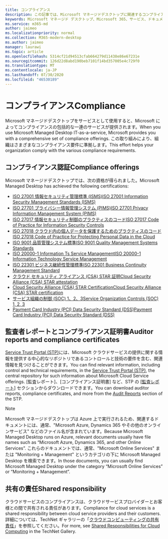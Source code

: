```yaml
---
title: コンプライアンス
description: この記事では、Microsoft マネージドデスクトップに関連するコンプライアンス基準を示します。
keywords: Microsoft マネージド デスクトップ、Microsoft 365、サービス、ドキュメント
ms.service: m365-md
author: jaimeo
ms.localizationpriority: normal
ms.collection: M365-modern-desktop
ms.author: jaimeo
manager: laurawi
ms.topic: article
ms.openlocfilehash: 5314cf21d94513cfab664279d11438e86e67231e
ms.sourcegitcommit: 126d22d8abd190beb7101f14bd357005e4c729f0
ms.translationtype: MT
ms.contentlocale: ja-JP
ms.lasthandoff: 07/30/2020
ms.locfileid: "46530189"
---
```

# <a name="compliance"></a><span data-ttu-id="b76de-104">コンプライアンス</span><span class="sxs-lookup"><span data-stu-id="b76de-104">Compliance</span></span>

<span data-ttu-id="b76de-105">Microsoft マネージドデスクトップをサービスとして使用すると、Microsoft によってコンプライアンスの包括的な一連のサービスが提供されます。</span><span class="sxs-lookup"><span data-stu-id="b76de-105">When you use Microsoft Managed Desktop IT-as-a-service, Microsoft provides you with a comprehensive set of compliance offerings.</span></span> <span data-ttu-id="b76de-106">この取り組みにより、組織はさまざまなコンプライアンス要件に準拠します。</span><span class="sxs-lookup"><span data-stu-id="b76de-106">This effort helps your organization comply with the various compliance requirements.</span></span>

## <a name="compliance-offerings"></a><span data-ttu-id="b76de-107">コンプライアンス認証</span><span class="sxs-lookup"><span data-stu-id="b76de-107">Compliance offerings</span></span>

<span data-ttu-id="b76de-108">Microsoft マネージドデスクトップでは、次の資格が得られました。</span><span class="sxs-lookup"><span data-stu-id="b76de-108">Microsoft Managed Desktop has achieved the following certifications:</span></span>

- [<span data-ttu-id="b76de-109">ISO 27001 情報セキュリティ管理標準 (ISMS)</span><span class="sxs-lookup"><span data-stu-id="b76de-109">ISO 27001 Information Security Management Standards (ISMS)</span></span>](../../compliance/offering-ISO-27001.md)
- [<span data-ttu-id="b76de-110">ISO 27701 プライバシー情報管理システム (PIMS)</span><span class="sxs-lookup"><span data-stu-id="b76de-110">ISO 27701 Privacy Information Management System (PIMS)</span></span>](../../compliance/offering-iso-27701.md)
- [<span data-ttu-id="b76de-111">ISO 27017 情報セキュリティ制御のプラクティスのコード</span><span class="sxs-lookup"><span data-stu-id="b76de-111">ISO 27017 Code of Practice for Information Security Controls</span></span>](../../compliance/offering-ISO-27017.md)
- [<span data-ttu-id="b76de-112">ISO 27018 クラウド内の個人データを保護するためのプラクティスのコード</span><span class="sxs-lookup"><span data-stu-id="b76de-112">ISO 27018 Code of Practice for Protecting Personal Data in the Cloud</span></span>](../../compliance/offering-ISO-27018.md)
- [<span data-ttu-id="b76de-113">ISO 9001 品質管理システム標準</span><span class="sxs-lookup"><span data-stu-id="b76de-113">ISO 9001 Quality Management Systems Standards</span></span>](../../compliance/offering-ISO-9001.md)
- [<span data-ttu-id="b76de-114">ISO 20000-1 Information Ts Service Management</span><span class="sxs-lookup"><span data-stu-id="b76de-114">ISO 20000-1 Information Technology Service Management</span></span>](../../compliance/offering-ISO-20000-1-2011.md)
- [<span data-ttu-id="b76de-115">ISO 22301 ビジネス継続性管理標準</span><span class="sxs-lookup"><span data-stu-id="b76de-115">ISO 22301 Business Continuity Management Standard</span></span>](../../compliance/offering-ISO-22301.md)
- [<span data-ttu-id="b76de-116">クラウド セキュリティ アライアンス (CSA) STAR 証明</span><span class="sxs-lookup"><span data-stu-id="b76de-116">Cloud Security Alliance (CSA) STAR attestation</span></span>](../../compliance/offering-CSA-STAR-Attestation.md)
- [<span data-ttu-id="b76de-117">Cloud Security Alliance (CSA) STAR Certification</span><span class="sxs-lookup"><span data-stu-id="b76de-117">Cloud Security Alliance (CSA) STAR certification</span></span>](../../compliance/offering-CSA-Star-Certification.md)
- [<span data-ttu-id="b76de-118">サービス組織の制御 (SOC) 1、2、3</span><span class="sxs-lookup"><span data-stu-id="b76de-118">Service Organization Controls (SOC) 1, 2, 3</span></span>](../../compliance/offering-SOC.md)
- [<span data-ttu-id="b76de-119">Payment Card Industry (PCI) Data Security Standard (DSS)</span><span class="sxs-lookup"><span data-stu-id="b76de-119">Payment Card Industry (PCI) Data Security Standard (DSS)</span></span>](../../compliance/offering-PCI-DSS.md)

## <a name="auditor-reports-and-compliance-certificates"></a><span data-ttu-id="b76de-120">監査者レポートとコンプライアンス証明書</span><span class="sxs-lookup"><span data-stu-id="b76de-120">Auditor reports and compliance certificates</span></span>

<span data-ttu-id="b76de-121">[Service Trust Portal (STP)](https://servicetrust.microsoft.com/)には、Microsoft クラウドサービスの提供に関する情報を提供する中心的なリポジトリであるコントロールと技術の要件を含む、関連情報を見つけることができます。</span><span class="sxs-lookup"><span data-stu-id="b76de-121">You can find relevant information, including control and technical requirements, in the [Service Trust Portal (STP)](https://servicetrust.microsoft.com/), the central repository for such information about Microsoft Cloud Service offerings.</span></span> <span data-ttu-id="b76de-122">[監査レポート]、[コンプライアンス証明書] など、STP の [[監査レポート](https://servicetrust.microsoft.com/ViewPage/MSComplianceGuide)] セクションからダウンロードできます。</span><span class="sxs-lookup"><span data-stu-id="b76de-122">You can download auditor reports, compliance certificates, and more from the [Audit Reports](https://servicetrust.microsoft.com/ViewPage/MSComplianceGuide) section of the STP.</span></span>

> [!NOTE]
> <span data-ttu-id="b76de-123">Microsoft マネージドデスクトップは Azure 上で実行されるため、関連するドキュメントには、通常、"Microsoft Azure, Dynamics 365 やその他のオンラインサービス" などのファイル名が含まれています。</span><span class="sxs-lookup"><span data-stu-id="b76de-123">Because Microsoft Managed Desktop runs on Azure, relevant documents usually have file names such as “Microsoft Azure, Dynamics 365, and other Online Services”.</span></span> <span data-ttu-id="b76de-124">これらのドキュメントでは、通常、"Microsoft Online Services" または "Monitoring + Management" というカテゴリの下に Microsoft Managed Desktop を検索できます。</span><span class="sxs-lookup"><span data-stu-id="b76de-124">In those documents, you can usually find Microsoft Managed Desktop under the category “Microsoft Online Services” or “Monitoring + Management”.</span></span>

## <a name="shared-responsibility"></a><span data-ttu-id="b76de-125">共有の責任</span><span class="sxs-lookup"><span data-stu-id="b76de-125">Shared responsibility</span></span>

<span data-ttu-id="b76de-126">クラウドサービスのコンプライアンスは、クラウドサービスプロバイダーとお客様との間で共有される責任があります。</span><span class="sxs-lookup"><span data-stu-id="b76de-126">Compliance for cloud services is a shared responsibility between cloud service providers and their customers.</span></span> <span data-ttu-id="b76de-127">詳細については、TechNet ギャラリーの「[クラウドコンピューティングの共有責任](https://gallery.technet.microsoft.com/Shared-Responsibilities-81d0ff91)」を参照してください。</span><span class="sxs-lookup"><span data-stu-id="b76de-127">For more, see [Shared Responsibilities for Cloud Computing](https://gallery.technet.microsoft.com/Shared-Responsibilities-81d0ff91) in the TechNet Gallery.</span></span>

